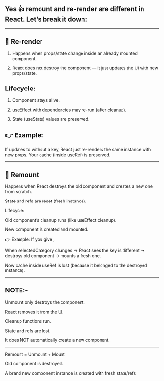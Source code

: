 ## Yes 👍 remount and re-render are different in React. Let’s break it down:

---

## 🔹 Re-render

1. Happens when props/state change inside an already mounted component.

2. React does not destroy the component — it just updates the UI with new props/state.

## Lifecycle:

1. Component stays alive.

2. useEffect with dependencies may re-run (after cleanup).

3. State (useState) values are preserved.

## 👉 Example:

If <Cards selectedCategory="movies" /> updates to <Cards selectedCategory="books" /> without a key, React just re-renders the same <Cards> instance with new props.
Your cache (inside useRef) is preserved.

---

## 🔹 Remount

Happens when React destroys the old component and creates a new one from scratch.

State and refs are reset (fresh instance).

Lifecycle:

Old component’s cleanup runs (like useEffect cleanup).

New component is created and mounted.

👉 Example:
If you give <Cards key={selectedCategory} selectedCategory={selectedCategory} />,

When selectedCategory changes → React sees the key is different → destroys old component → mounts a fresh one.

Now cache inside useRef is lost (because it belonged to the destroyed instance).

---

## NOTE:-

Unmount only destroys the component.

React removes it from the UI.

Cleanup functions run.

State and refs are lost.

It does NOT automatically create a new component.

---

Remount = Unmount + Mount

Old component is destroyed.

A brand new component instance is created with fresh state/refs
